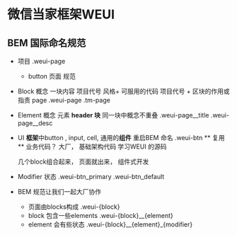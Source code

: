 # 微信当家框架WEUI 

## BEM 国际命名规范 

- 项目 .weui-page  
    - button 页面 
规范 
- Block 概念
    一块内容  项目代号 风格+ 可服用的代码 
    项目代号 + 区块的作用或指责 page 
    .weui-page 
    .tm-page
- Element 概念
    元素  __header 
        块__
    同一块中概念不重叠 
    .weui-page__title
    .weui-page__desc
- UI **框架**中button , input, cell, 通用的**组件**
    重启BEM 命名
    .weui-btn ** 复用**
    业务代码？ 
    大厂， 
    基础架构代码  学习WEUI 的源码 

    几个block组合起来， 页面就出来， 组件式开发
- Modifier 
    状态 
    .weui-btn_primary 
    .weui-btn_default
- BEM 规范让我们一起大厂协作
    - 页面由blocks构成 .weui-{block}
    - block 包含一些elements  .weui-{block}__{element}
    - element 会有些状态 
        .weui-{block}__{element}_{modifier}